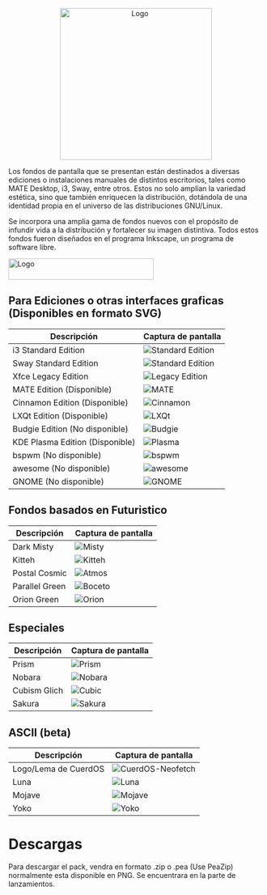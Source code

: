 <!-- Logo -->
<p align="center">
  <img src="/cuerd-md/logo1.png" alt="Logo" width="300" height="300">
</p>

Los fondos de pantalla que se presentan están destinados a diversas ediciones o instalaciones manuales de distintos escritorios, tales como MATE Desktop, i3, Sway, entre otros. Estos no solo amplían la variedad estética, sino que también enriquecen la distribución, dotándola de una identidad propia en el universo de las distribuciones GNU/Linux. 

Se incorpora una amplia gama de fondos nuevos con el propósito de infundir vida a la distribución y fortalecer su imagen distintiva. Todos estos fondos fueron diseñados en el programa Inkscape, un programa de software libre.

<!-- Capturas de pantalla -->
<p align="left">
  <img src="/cuerd-md/pcm1.png" alt="Logo" width="287" height="42">
</p>

## Para Ediciones o otras interfaces graficas (Disponibles en formato SVG)
| Descripción | Captura de pantalla |
| ----------- | ------------------ |
| i3 Standard Edition | ![Standard Edition](/cuerd-scr/i3-edition.png) |
| Sway Standard Edition | ![Standard Edition](/cuerd-scr/sway-edition.png) |
| Xfce Legacy Edition | ![Legacy Edition](/cuerd-md/xfce-edition.png) |
| MATE Edition (Disponible) | ![MATE](/cuerd-scr/mate-edition.png) |
| Cinnamon Edition (Disponible) | ![Cinnamon](/cuerd-scr/cinnamon-edition.png) |
| LXQt Edition (Disponible) | ![LXQt](/cuerd-scr/LXQt-edition.png) |
| Budgie Edition (No disponible) | ![Budgie](/cuerd-scr/Budgie-edition.png) |
| KDE Plasma Edition (Disponible) | ![Plasma](/cuerd-scr/Plasma-edition.png) |
| bspwm (No disponible) | ![bspwm](/cuerd-scr/bspwm-edition.png) |
| awesome (No disponible) | ![awesome](/cuerd-scr/awesome-edition.png) |
| GNOME (No disponible) | ![GNOME](/cuerd-scr/GNOME-edition.png) |

## Fondos basados en Futuristico
| Descripción | Captura de pantalla |
| ----------- | ------------------ |
| Dark Misty | ![Misty](/cuerd-scr/Misty.png) |
| Kitteh | ![Kitteh](/cuerd-scr/Kitteh.png) |
| Postal Cosmic | ![Atmos](/cuerd-scr/Cosmic.png) |
| Parallel Green | ![Boceto](/cuerd-scr/Parallel.png) |
| Orion Green | ![Orion](/cuerd-scr/Orion.png) |

## Especiales
| Descripción | Captura de pantalla |
| ----------- | ------------------ |
| Prism | ![Prism](/cuerd-scr/Prism.png) |
| Nobara | ![Nobara](/cuerd-scr/Nobara.png) |
| Cubism Glich | ![Cubic](/cuerd-scr/Cubism.png) |
| Sakura | ![Sakura](/cuerd-scr/Sakura.png) |

## ASCII (beta)
| Descripción | Captura de pantalla |
| ----------- | ------------------ |
| Logo/Lema de CuerdOS | ![CuerdOS-Neofetch](/cuerd-scr/CuerdOS.png) |
| Luna | ![Luna](/cuerd-scr/Luna.png) |
| Mojave | ![Mojave](/cuerd-scr/Mojave.png) |
| Yoko | ![Yoko](/cuerd-scr/Yoko.png) |

# Descargas
Para descargar el pack, vendra en formato .zip o .pea (Use PeaZip) normalmente esta disponible en PNG. Se encuentrara en la parte de lanzamientos.
